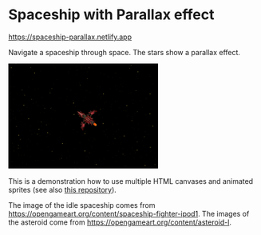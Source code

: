 # Spaceship with Parallax effect

https://spaceship-parallax.netlify.app

Navigate a spaceship through space. The stars show a parallax effect.

<img src="./public/img/screenshot.png" alt="Screenshot" width="300"/>

This is a demonstration how to use multiple HTML canvases and animated sprites (see also [this repository](https://github.com/ScriptRaccoon/Sprite-Animation)).

The image of the idle spaceship comes from https://opengameart.org/content/spaceship-fighter-ipod1. The images of the asteroid come from https://opengameart.org/content/asteroid-l.
